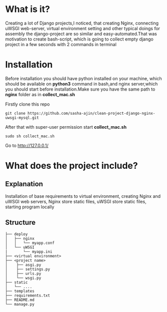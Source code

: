 # What is it?

Creating a lot of Django projects,I noticed, that creating Nginx, connecting uWSGI web-server, virtual environment setting and other typical doings for assembly the django-project are so similar and easy-automated.That was motivation to create bash-script, which is going to collect empty django project in a few seconds with 2 commands in terminal

# Installation

Before installation you should have python installed on your machine, which should be available on **python3** command in bash,and nginx server,which you should start before installation.Make sure you have the same path to **nginx** folder as in **collect_mac.sh**

Firstly clone this repo
```
git clone https://github.com/sasha-ajin/clean-project-django-nginx-uwsgi-mysql.git
```

After that with super-user permission start **collect_mac.sh** 
```
sudo sh collect_mac.sh 
```

Go to http://127.0.0.1/

# What does the project include?

## Explanation
Installation of base requirements to virtual environment, creating Nginx and uWSGI web servers, Nginx store static files, uWSGI store static files, starting program locally

## Structure
```
├── deploy                   
│   ├── nginx        
│   │   └── myapp.conf         
│   └── uWSGI
|       └── myapp.ini
├── <virtual environment>
├── <project name>   
│    ├── asgi.py
│    ├── settings.py
│    ├── urls.py
│    └── wsgi.py
├── static
│   └── ....
├── templates
├── requirements.txt
├── README.md
└── manage.py
```

